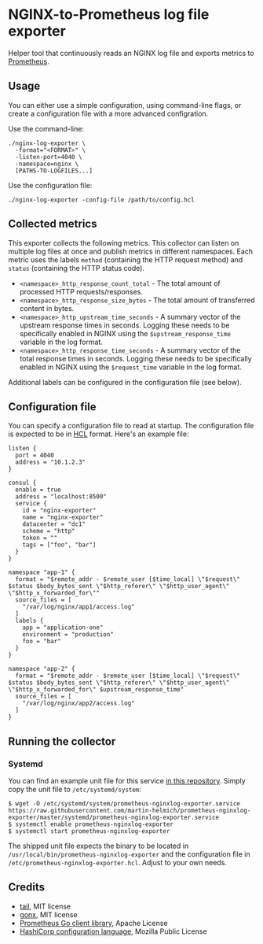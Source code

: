 NGINX-to-Prometheus log file exporter
=====================================

Helper tool that continuously reads an NGINX log file and exports metrics to
[Prometheus](prom).

Usage
-----

You can either use a simple configuration, using command-line flags, or create
a configuration file with a more advanced configration.

Use the command-line:

    ./nginx-log-exporter \
      -format="<FORMAT>" \
      -listen-port=4040 \
      -namespace=nginx \
      [PATHS-TO-LOGFILES...]

Use the configuration file:

    ./nginx-log-exporter -config-file /path/to/config.hcl

Collected metrics
-----------------

This exporter collects the following metrics. This collector can listen on
multiple log files at once and publish metrics in different namespaces. Each
metric uses the labels `method` (containing the HTTP request method) and
`status` (containing the HTTP status code).

- `<namespace>_http_response_count_total` - The total amount of processed HTTP requests/responses.
- `<namespace>_http_response_size_bytes` - The total amount of transferred content in bytes.
- `<namespace>_http_upstream_time_seconds` - A summary vector of the upstream
  response times in seconds. Logging these needs to be specifically enabled in
  NGINX using the `$upstream_response_time` variable in the log format.
- `<namespace>_http_response_time_seconds` - A summary vector of the total
  response times in seconds. Logging these needs to be specifically enabled in
  NGINX using the `$request_time` variable in the log format.

Additional labels can be configured in the configuration file (see below).

Configuration file
------------------

You can specify a configuration file to read at startup. The configuration file
is expected to be in [HCL](hcl) format. Here's an example file:

```hcl
listen {
  port = 4040
  address = "10.1.2.3"
}

consul {
  enable = true
  address = "localhost:8500"
  service {
    id = "nginx-exporter"
    name = "nginx-exporter"
    datacenter = "dc1"
    scheme = "http"
    token = ""
    tags = ["foo", "bar"]
  }
}

namespace "app-1" {
  format = "$remote_addr - $remote_user [$time_local] \"$request\" $status $body_bytes_sent \"$http_referer\" \"$http_user_agent\" \"$http_x_forwarded_for\""
  source_files = [
    "/var/log/nginx/app1/access.log"
  ]
  labels {
    app = "application-one"
    environment = "production"
    foo = "bar"
  }
}

namespace "app-2" {
  format = "$remote_addr - $remote_user [$time_local] \"$request\" $status $body_bytes_sent \"$http_referer\" \"$http_user_agent\" \"$http_x_forwarded_for\" $upstream_response_time"
  source_files = [
    "/var/log/nginx/app2/access.log"
  ]
}
```

Running the collector
---------------------

### Systemd

You can find an example unit file for this service [in this repository](systemd/prometheus-nginxlog-exporter.service). Simply copy the unit file to `/etc/systemd/system`:

    $ wget -O /etc/systemd/system/prometheus-nginxlog-exporter.service https://raw.githubusercontent.com/martin-helmich/prometheus-nginxlog-exporter/master/systemd/prometheus-nginxlog-exporter.service
    $ systemctl enable prometheus-nginxlog-exporter
    $ systemctl start prometheus-nginxlog-exporter

The shipped unit file expects the binary to be located in `/usr/local/bin/prometheus-nginxlog-exporter` and the configuration file in `/etc/prometheus-nginxlog-exporter.hcl`. Adjust to your own needs.

Credits
-------

- [tail](https://github.com/hpcloud/tail), MIT license
- [gonx](https://github.com/satyrius/gonx), MIT license
- [Prometheus Go client library](https://github.com/prometheus/client_golang), Apache License
- [HashiCorp configuration language](hcl), Mozilla Public License

[prom]: https://prometheus.io/
[hcl]: https://github.com/hashicorp/hcl
